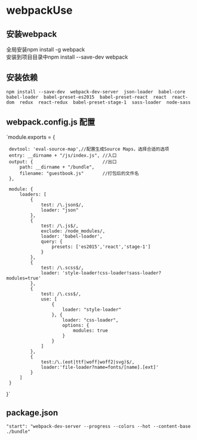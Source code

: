 # webpackUse
## 安装webpack  
全局安装npm install -g webpack  
安装到项目目录中npm install --save-dev webpack
## 安装依赖
`npm install --save-dev 
webpack-dev-server 
json-loader 
babel-core 
babel-loader 
babel-preset-es2015 
babel-preset-react 
react 
react-dom 
redux 
react-redux 
babel-preset-stage-1 
sass-loader 
node-sass`
## webpack.config.js 配置
`module.exports = {

     devtool: 'eval-source-map',//配置生成Source Maps，选择合适的选项
     entry: __dirname + "/js/index.js", //入口
     output: {                          //出口
         path: __dirname + "/bundle",
         filename: "guestbook.js"       //打包后的文件名
     },
 
     module: {
         loaders: [
             {
                 test: /\.json$/,
                 loader: "json"
             },
             {
                 test: /\.js$/,
                 exclude: /node_modules/,
                 loader: 'babel-loader',
                 query: {
                     presets: ['es2015','react','stage-1']
                 }
             },
             {
                 test: /\.scss$/,
                 loader: 'style-loader!css-loader!sass-loader?modules=true'
             },
             {
                 test: /\.css$/,
                 use: [
                     {
                         loader: "style-loader"
                     }, {
                         loader: "css-loader",
                         options: {
                             modules: true
                         }
                     }
                 ]
             },
             {
                 test:/\.(eot|ttf|woff|woff2|svg)$/,
                 loader:'file-loader?name=fonts/[name].[ext]'
             }
         ]
     }
 }`
 ## package.json  
 `"start": "webpack-dev-server --progress --colors --hot --content-base ./bundle"`
